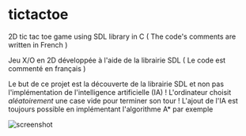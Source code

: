 # tictactoe
2D tic tac toe game using SDL library in C
( The code's comments are written in French )

Jeu X/O en 2D développée à l'aide de la librairie SDL
( Le code est commenté en français )

Le but de ce projet est la découverte de la librairie SDL et non pas l'implémentation de l'intelligence artificielle (IA) !
L'ordinateur choisit *aléatoirement* une case vide pour terminer son tour !
L'ajout de l'IA est toujours possible en implémentant l'algorithme A\* par exemple

![screenshot](https://raw.githubusercontent.com/stoufa/tictactoe/master/screenshots/2.png)
